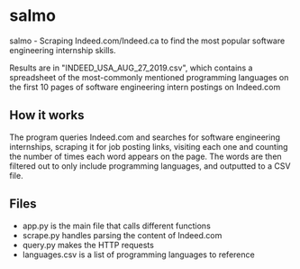 # salmo
salmo - Scraping Indeed.com/Indeed.ca to find the most popular software engineering internship skills.

Results are in "INDEED_USA_AUG_27_2019.csv", which contains a spreadsheet of the most-commonly mentioned programming languages on the first 10 pages of software engineering intern postings on Indeed.com

## How it works
The program queries Indeed.com and searches for software engineering internships, scraping it for job posting links, visiting each one and counting the number of times each word appears on the page. The words are then filtered out to only include programming languages, and outputted to a CSV file.

## Files
* app.py is the main file that calls different functions
* scrape.py handles parsing the content of Indeed.com
* query.py makes the HTTP requests
* languages.csv is a list of programming languages to reference
